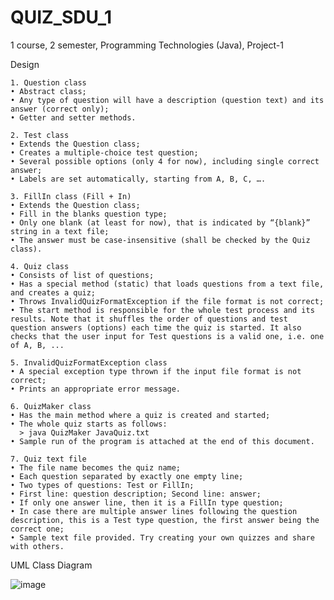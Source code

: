 # QUIZ_SDU_1
1 course, 2 semester, Programming Technologies (Java), Project-1

Design

    1. Question class
    • Abstract class;
    • Any type of question will have a description (question text) and its answer (correct only);
    • Getter and setter methods.

    2. Test class
    • Extends the Question class;
    • Creates a multiple-choice test question;
    • Several possible options (only 4 for now), including single correct answer;
    • Labels are set automatically, starting from A, B, C, ….

    3. FillIn class (Fill + In)
    • Extends the Question class;
    • Fill in the blanks question type;
    • Only one blank (at least for now), that is indicated by “{blank}” string in a text file;
    • The answer must be case-insensitive (shall be checked by the Quiz class).
    
    4. Quiz class
    • Consists of list of questions;
    • Has a special method (static) that loads questions from a text file, and creates a quiz;
    • Throws InvalidQuizFormatException if the file format is not correct; 
    • The start method is responsible for the whole test process and its results. Note that it shuffles the order of questions and test question answers (options) each time the quiz is started. It also checks that the user input for Test questions is a valid one, i.e. one of A, B, ...
    
    5. InvalidQuizFormatException class
    • A special exception type thrown if the input file format is not correct;
    • Prints an appropriate error message.

    6. QuizMaker class
    • Has the main method where a quiz is created and started;
    • The whole quiz starts as follows:
      > java QuizMaker JavaQuiz.txt
    • Sample run of the program is attached at the end of this document.

    7. Quiz text file
    • The file name becomes the quiz name;
    • Each question separated by exactly one empty line;
    • Two types of questions: Test or FillIn;
    • First line: question description; Second line: answer;
    • If only one answer line, then it is a FillIn type question;
    • In case there are multiple answer lines following the question description, this is a Test type question, the first answer being the correct one;
    • Sample text file provided. Try creating your own quizzes and share with others.
    
    
   UML Class Diagram
   
   ![image](https://user-images.githubusercontent.com/67116379/87704538-5dd25300-c7be-11ea-8e1a-e6dfc45406a2.png)
